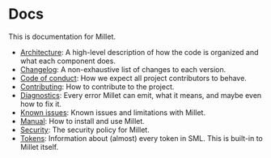 # Docs

This is documentation for Millet.

- [Architecture](./ARCHITECTURE.md): A high-level description of how the code is organized and what each component does.
- [Changelog](./CHANGELOG.md): A non-exhaustive list of changes to each version.
- [Code of conduct](./CODE_OF_CONDUCT.md): How we expect all project contributors to behave.
- [Contributing](./CONTRIBUTING.md): How to contribute to the project.
- [Diagnostics](./diagnostics.md): Every error Millet can emit, what it means, and maybe even how to fix it.
- [Known issues](./known-issues.md): Known issues and limitations with Millet.
- [Manual](./manual.md): How to install and use Millet.
- [Security](./SECURITY.md): The security policy for Millet.
- [Tokens](./tokens.md): Information about (almost) every token in SML. This is built-in to Millet itself.
